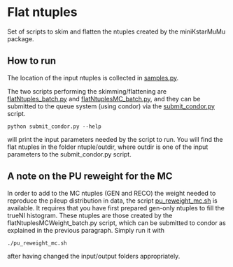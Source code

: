 # Flat ntuples
Set of scripts to skim and flatten the ntuples created by the miniKstarMuMu package.

## How to run
The location of the input ntuples is collected in 
[samples.py](https://github.com/CMSKStarMuMu/miniB0KstarMuMu/blob/master/miniKstarMuMu/test/flat_ntuples/samples.py).

The two scripts performing the skimming/flattening are 
[flatNtuples_batch.py](https://github.com/CMSKStarMuMu/miniB0KstarMuMu/blob/master/miniKstarMuMu/test/flat_ntuples/flatNtuples_batch.py) and [flatNtuplesMC_batch.py](https://github.com/CMSKStarMuMu/miniB0KstarMuMu/blob/master/miniKstarMuMu/test/flat_ntuples/flatNtuplesMC_batch.py), 
and they can be submitted to the queue system (using condor) via the 
[submit_condor.py](https://github.com/CMSKStarMuMu/miniB0KstarMuMu/blob/master/miniKstarMuMu/test/flat_ntuples/submit_condor.py) script.

```
python submit_condor.py --help
```
will print the input parameters needed by the script to run.
You will find the flat ntuples in the folder ntuple/outdir, where outdir is one of the input parameters to the submit_condor.py script.

## A note on the PU reweight for the MC

In order to add to the MC ntuples (GEN and RECO) the weight needed to reproduce the pileup distribution in data, the script [pu_reweight_mc.sh](https://github.com/CMSKStarMuMu/miniB0KstarMuMu/blob/master/miniKstarMuMu/test/flat_ntuples/pu_reweight_mc.sh) is available.
It requires that you have first prepared gen-only ntuples to fill the trueNI histogram.
These ntuples are those created by the flatNtuplesMCWeight\_batch.py script, which can be submitted to condor as explained in the previous paragraph. 
Simply run it with 
```
./pu_reweight_mc.sh
```
after having changed the input/output folders appropriately.

